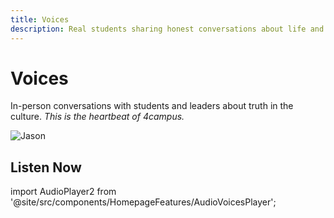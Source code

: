```yaml
---
title: Voices
description: Real students sharing honest conversations about life and faith
---
```


# Voices

In-person conversations with students and leaders about truth in the culture. *This is the heartbeat of 4campus.*

![Jason](/img/interview.png)

## Listen Now

import AudioPlayer2 from '@site/src/components/HomepageFeatures/AudioVoicesPlayer';

<div style={{ display: "flex", alignItems: "center", justifyContent: "flex-start" }}>
  <div style={{ textAlign: "left" }}>
    <AudioPlayer2 />
  </div>
</div>
